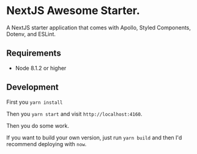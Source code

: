 # NextJS Awesome Starter.

A NextJS starter application that comes with Apollo, Styled Components, Dotenv, and ESLint.

## Requirements
- Node 8.1.2 or higher

## Development

First you `yarn install`

Then you `yarn start` and visit `http://localhost:4160`.

Then you do some work.

If you want to build your own version, just run `yarn build` and then I'd recommend deploying with `now`.